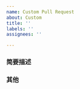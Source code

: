 ```yaml
---
name: Custom Pull Request
about: Custom
title: ''
labels: ''
assignees: ''

---
```



### 简要描述


### 其他



